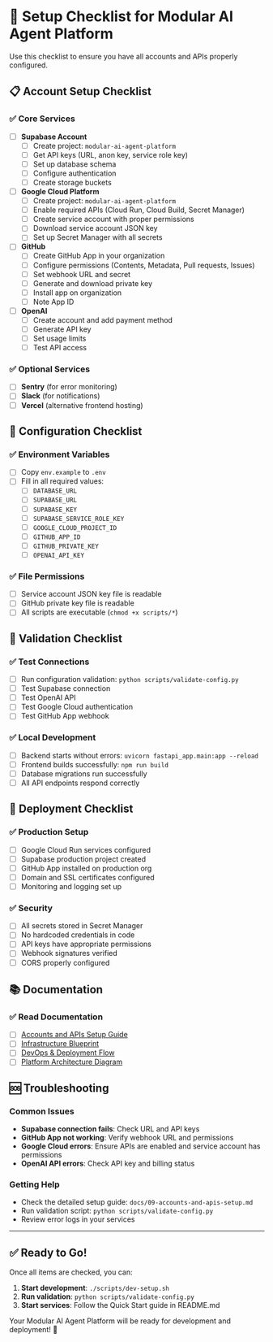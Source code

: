 # 🚀 Setup Checklist for Modular AI Agent Platform

Use this checklist to ensure you have all accounts and APIs properly configured.

## 📋 Account Setup Checklist

### ✅ Core Services
- [ ] **Supabase Account**
  - [ ] Create project: `modular-ai-agent-platform`
  - [ ] Get API keys (URL, anon key, service role key)
  - [ ] Set up database schema
  - [ ] Configure authentication
  - [ ] Create storage buckets

- [ ] **Google Cloud Platform**
  - [ ] Create project: `modular-ai-agent-platform`
  - [ ] Enable required APIs (Cloud Run, Cloud Build, Secret Manager)
  - [ ] Create service account with proper permissions
  - [ ] Download service account JSON key
  - [ ] Set up Secret Manager with all secrets

- [ ] **GitHub**
  - [ ] Create GitHub App in your organization
  - [ ] Configure permissions (Contents, Metadata, Pull requests, Issues)
  - [ ] Set webhook URL and secret
  - [ ] Generate and download private key
  - [ ] Install app on organization
  - [ ] Note App ID

- [ ] **OpenAI**
  - [ ] Create account and add payment method
  - [ ] Generate API key
  - [ ] Set usage limits
  - [ ] Test API access

### ✅ Optional Services
- [ ] **Sentry** (for error monitoring)
- [ ] **Slack** (for notifications)
- [ ] **Vercel** (alternative frontend hosting)

## 🔧 Configuration Checklist

### ✅ Environment Variables
- [ ] Copy `env.example` to `.env`
- [ ] Fill in all required values:
  - [ ] `DATABASE_URL`
  - [ ] `SUPABASE_URL`
  - [ ] `SUPABASE_KEY`
  - [ ] `SUPABASE_SERVICE_ROLE_KEY`
  - [ ] `GOOGLE_CLOUD_PROJECT_ID`
  - [ ] `GITHUB_APP_ID`
  - [ ] `GITHUB_PRIVATE_KEY`
  - [ ] `OPENAI_API_KEY`

### ✅ File Permissions
- [ ] Service account JSON key file is readable
- [ ] GitHub private key file is readable
- [ ] All scripts are executable (`chmod +x scripts/*`)

## 🧪 Validation Checklist

### ✅ Test Connections
- [ ] Run configuration validation: `python scripts/validate-config.py`
- [ ] Test Supabase connection
- [ ] Test OpenAI API
- [ ] Test Google Cloud authentication
- [ ] Test GitHub App webhook

### ✅ Local Development
- [ ] Backend starts without errors: `uvicorn fastapi_app.main:app --reload`
- [ ] Frontend builds successfully: `npm run build`
- [ ] Database migrations run successfully
- [ ] All API endpoints respond correctly

## 🚀 Deployment Checklist

### ✅ Production Setup
- [ ] Google Cloud Run services configured
- [ ] Supabase production project created
- [ ] GitHub App installed on production org
- [ ] Domain and SSL certificates configured
- [ ] Monitoring and logging set up

### ✅ Security
- [ ] All secrets stored in Secret Manager
- [ ] No hardcoded credentials in code
- [ ] API keys have appropriate permissions
- [ ] Webhook signatures verified
- [ ] CORS properly configured

## 📚 Documentation

### ✅ Read Documentation
- [ ] [Accounts and APIs Setup Guide](./docs/09-accounts-and-apis-setup.md)
- [ ] [Infrastructure Blueprint](./docs/01-infrastructure-blueprint.md)
- [ ] [DevOps & Deployment Flow](./docs/02-devops-deployment-flow.md)
- [ ] [Platform Architecture Diagram](./docs/08-platform-architecture-diagram.md)

## 🆘 Troubleshooting

### Common Issues
- **Supabase connection fails**: Check URL and API keys
- **GitHub App not working**: Verify webhook URL and permissions
- **Google Cloud errors**: Ensure APIs are enabled and service account has permissions
- **OpenAI API errors**: Check API key and billing status

### Getting Help
- Check the detailed setup guide: `docs/09-accounts-and-apis-setup.md`
- Run validation script: `python scripts/validate-config.py`
- Review error logs in your services

---

## ✅ Ready to Go!

Once all items are checked, you can:

1. **Start development**: `./scripts/dev-setup.sh`
2. **Run validation**: `python scripts/validate-config.py`
3. **Start services**: Follow the Quick Start guide in README.md

Your Modular AI Agent Platform will be ready for development and deployment! 🎉
